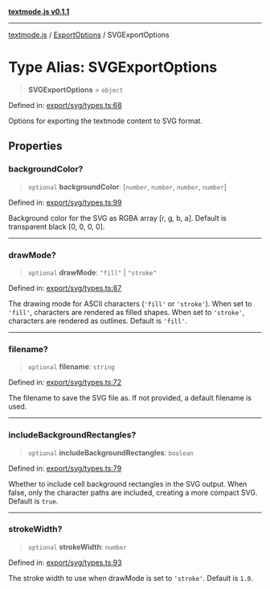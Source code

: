 [**textmode.js v0.1.1**](../../../../README.md)

***

[textmode.js](../../../../README.md) / [ExportOptions](../README.md) / SVGExportOptions

# Type Alias: SVGExportOptions

> **SVGExportOptions** = `object`

Defined in: [export/svg/types.ts:68](https://github.com/humanbydefinition/textmode.js-dev/blob/a65ef74f9f1cec2f9aa76c00793fa738c0824751/src/export/svg/types.ts#L68)

Options for exporting the textmode content to SVG format.

## Properties

### backgroundColor?

> `optional` **backgroundColor**: \[`number`, `number`, `number`, `number`\]

Defined in: [export/svg/types.ts:99](https://github.com/humanbydefinition/textmode.js-dev/blob/a65ef74f9f1cec2f9aa76c00793fa738c0824751/src/export/svg/types.ts#L99)

Background color for the SVG as RGBA array [r, g, b, a].
Default is transparent black [0, 0, 0, 0].

***

### drawMode?

> `optional` **drawMode**: `"fill"` \| `"stroke"`

Defined in: [export/svg/types.ts:87](https://github.com/humanbydefinition/textmode.js-dev/blob/a65ef74f9f1cec2f9aa76c00793fa738c0824751/src/export/svg/types.ts#L87)

The drawing mode for ASCII characters (`'fill'` or `'stroke'`).
When set to `'fill'`, characters are rendered as filled shapes.
When set to `'stroke'`, characters are rendered as outlines.
Default is `'fill'`.

***

### filename?

> `optional` **filename**: `string`

Defined in: [export/svg/types.ts:72](https://github.com/humanbydefinition/textmode.js-dev/blob/a65ef74f9f1cec2f9aa76c00793fa738c0824751/src/export/svg/types.ts#L72)

The filename to save the SVG file as. If not provided, a default filename is used.

***

### includeBackgroundRectangles?

> `optional` **includeBackgroundRectangles**: `boolean`

Defined in: [export/svg/types.ts:79](https://github.com/humanbydefinition/textmode.js-dev/blob/a65ef74f9f1cec2f9aa76c00793fa738c0824751/src/export/svg/types.ts#L79)

Whether to include cell background rectangles in the SVG output.
When false, only the character paths are included, creating a more compact SVG.
Default is `true`.

***

### strokeWidth?

> `optional` **strokeWidth**: `number`

Defined in: [export/svg/types.ts:93](https://github.com/humanbydefinition/textmode.js-dev/blob/a65ef74f9f1cec2f9aa76c00793fa738c0824751/src/export/svg/types.ts#L93)

The stroke width to use when drawMode is set to `'stroke'`.
Default is `1.0`.
